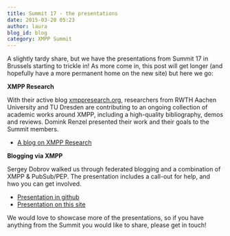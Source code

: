```yaml
---
title: Summit 17 - the presentations
date: 2015-03-20 05:23
author: laura
blog_id: blog
category: XMPP Summit
---
```


A slightly tardy share, but we have the presentations from Summit 17 in Brussels starting to trickle in! As more come in, this post will get longer (and hopefully have a more permanent home on the new site) but here we go:

**XMPP Research**

With their active blog [xmppresearch.org](http://xmppresearch.org/), researchers from RWTH Aachen University and TU Dresden are contributing to an ongoing collection of academic works around XMPP, including a high-quality bibliography, demos and reviews. Domink Renzel presented their work and their goals to the Summit members.
-   [A blog on XMPP Research](https://xmpp.org/files/xmpp_research_org.pdf)

**Blogging via XMPP**

Sergey Dobrov walked us through federated blogging and a combination of XMPP & PubSub/PEP. The presentation includes a call-out for help, and hwo you can get involved.
-   [Presentation in github](http://jbinary.github.io/xmpp-blogging-presentation/)
-   [Presentation on this site](https://xmpp.org/files/xmpp_blogging.pdf)

We would love to showcase more of the presentations, so if you have anything from the Summit you would like to share, please get in touch!
